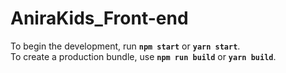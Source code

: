 # AniraKids_Front-end

 To begin the development, run **`npm start`** or **`yarn start`**. <br>
To create a production bundle, use **`npm run build`** or **`yarn build`**.
